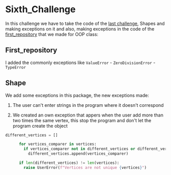 # Sixth_Challenge
In this challenge we have to take the code of the [last challenge](https://github.com/jdym3119/Fifth_Challenge), Shapes and making exceptions on it and also, making exceptions in the code of the [first_repository](https://github.com/jdym3119/First_Challenge) that we made for OOP class:

## First_repository

I added the commonly exceptions like `ValueError` - `ZeroDivisionError` - `TypeError`
## Shape

We add some exceptions in this package, the new exceptions made:


1. The user can't enter strings in the program where it doesn't correspond


2. We created an own exception that appers when the user add more than two times the same vertex, this stop the program 
and don't let the program create the object

```python
different_vertices = []

      for vertices_comparer in vertices:
        if vertices_comparer not in different_vertices or different_vertices == []:
          different_vertices.append(vertices_comparer)        

      if len(different_vertices) != len(vertices):
        raise UserError(f"Vertices are not unique {vertices}")
```


